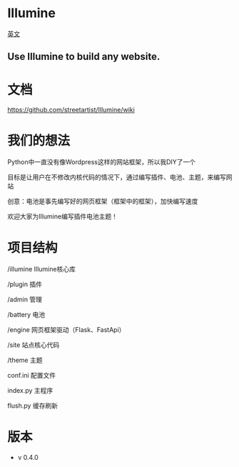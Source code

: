 # Illumine

[英文](/README.md)

## Use Illumine to build any website.

# 文档
https://github.com/streetartist/Illumine/wiki

# 我们的想法
Python中一直没有像Wordpress这样的网站框架，所以我DIY了一个

目标是让用户在不修改内核代码的情况下，通过编写插件、电池、主题，来编写网站

创意：电池是事先编写好的网页框架（框架中的框架），加快编写速度

欢迎大家为Illumine编写插件电池主题！

# 项目结构

/illumine Illumine核心库

/plugin 插件

/admin 管理

/battery 电池

/engine 网页框架驱动（Flask、FastApi）

/site 站点核心代码

/theme 主题

conf.ini 配置文件

index.py 主程序

flush.py 缓存刷新

# 版本
- v 0.4.0
